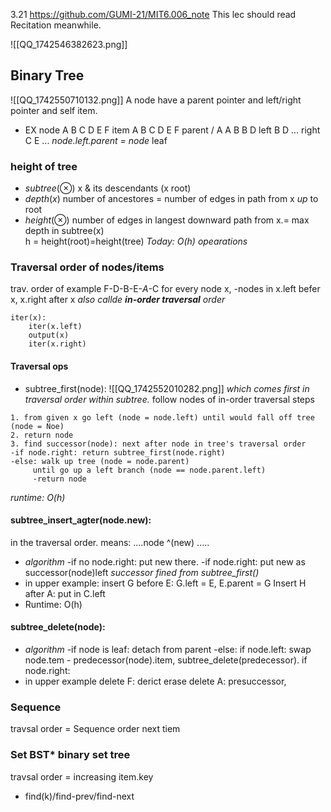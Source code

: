 3.21 https://github.com/GUMI-21/MIT6.006_note
This lec should read Recitation meanwhile.

![[QQ_1742546382623.png]]
## Binary Tree
![[QQ_1742550710132.png]]
A node have a parent pointer and left/right pointer and self item.
+ EX
node    A B C D E F
item     A B C D E F
parent  /  A A B B D
left      B D ...
right    C E ...
*node.left.parent = node*
leaf
### height of tree
+ $subtree(\otimes)$
x & its descendants (x root)
+ $depth(x)$
number of ancestores = number of edges in path from x *up* to root
+ $height(\otimes)$
number of edges in langest downward path from x.= max depth in subtree(x)  
h = height(root)=height(tree)
*Today: O(h) opearations*
### Traversal order of nodes/items
trav. order of example
F-D-B-E-*A*-C
for every node x, -nodes in x.left befer x, x.right after x
*also callde **in-order traversal** order*
```
iter(x):
	iter(x.left)
	output(x)
	iter(x.right)
```
#### Traversal ops
+ subtree_first(node):
![[QQ_1742552010282.png]]
*which comes first in traversal order within subtree.*
follow nodes of in-order traversal steps
```
1. from given x go left (node = node.left) until would fall off tree (node = Noe)
2. return node
3. find successor(node): next after node in tree's traversal order
-if node.right: return subtree_first(node.right)
-else: walk up tree (node = node.parent)
     until go up a left branch (node == node.parent.left)
     -return node
```
 *runtime: O(h)*
#### subtree_insert_agter(node.new):
in the traversal order.
means:  ....node ^(new) .....
+ *algorithm*
-if no node.right: put new there.
-if node.right: put new as successor(node)left  *successor fined from subtree_first()*
+ in upper example: 
insert G before E: G.left = E, E.parent = G
Insert H after A: put in C.left
+ Runtime: O(h)
#### subtree_delete(node):
+ *algorithm*
-if node is leaf: detach from parent
-else: if node.left: swap node.tem - predecessor(node).item, subtree_delete(predecessor).
if node.right:
+ in upper example
delete F: derict erase
delete A: presuccessor,
### Sequence
travsal order = Sequence order
next tiem
### Set  BST* binary set tree
travsal order = increasing item.key
+ find(k)/find-prev/find-next